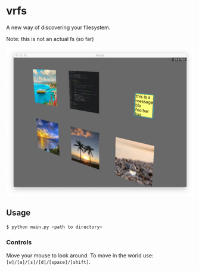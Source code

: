 # vrfs

A new way of discovering your filesystem.

Note: this is not an actual fs (so far)

![example view](docs/example.png)


## Usage

```bash
$ python main.py <path to directory>
```

### Controls

Move your mouse to look around.
To move in the world use: `[w]/[a]/[s]/[d]/[space]/[shift]`.
